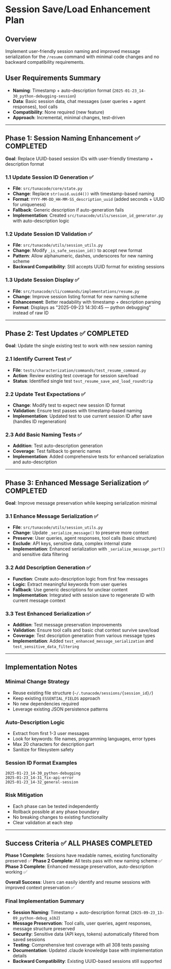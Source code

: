 # Session Save/Load Enhancement Plan

## Overview
Implement user-friendly session naming and improved message serialization for the `/resume` command with minimal code changes and no backward compatibility requirements.

## User Requirements Summary
- **Naming**: Timestamp + auto-description format (`2025-01-23_14-30_python-debugging-session`)
- **Data**: Basic session data, chat messages (user queries + agent responses), tool calls
- **Compatibility**: None required (new feature)
- **Approach**: Incremental, minimal changes, test-driven

---

## Phase 1: Session Naming Enhancement ✅ COMPLETED
**Goal**: Replace UUID-based session IDs with user-friendly timestamp + description format

### 1.1 Update Session ID Generation ✅
- **File**: `src/tunacode/core/state.py`
- **Change**: Replace `str(uuid.uuid4())` with timestamp-based naming
- **Format**: `YYYY-MM-DD_HH-MM-SS_description_uuid` (added seconds + UUID for uniqueness)
- **Fallback**: Generic description if auto-generation fails
- **Implementation**: Created `src/tunacode/utils/session_id_generator.py` with auto-description logic

### 1.2 Update Session ID Validation ✅
- **File**: `src/tunacode/utils/session_utils.py`
- **Change**: Modify `_is_safe_session_id()` to accept new format
- **Pattern**: Allow alphanumeric, dashes, underscores for new naming scheme
- **Backward Compatibility**: Still accepts UUID format for existing sessions

### 1.3 Update Session Display ✅
- **File**: `src/tunacode/cli/commands/implementations/resume.py`
- **Change**: Improve session listing format for new naming scheme
- **Enhancement**: Better readability with timestamp + description parsing
- **Format**: Displays as "2025-09-23 14:30:45 — python debugging" instead of raw ID

---

## Phase 2: Test Updates ✅ COMPLETED
**Goal**: Update the single existing test to work with new session naming

### 2.1 Identify Current Test ✅
- **File**: `tests/characterization/commands/test_resume_command.py`
- **Action**: Review existing test coverage for session save/load
- **Status**: Identified single test `test_resume_save_and_load_roundtrip`

### 2.2 Update Test Expectations ✅
- **Change**: Modify test to expect new session ID format
- **Validation**: Ensure test passes with timestamp-based naming
- **Implementation**: Updated test to use current session ID after save (handles ID regeneration)

### 2.3 Add Basic Naming Tests ✅
- **Addition**: Test auto-description generation
- **Coverage**: Test fallback to generic names
- **Implementation**: Added comprehensive tests for enhanced serialization and auto-description

---

## Phase 3: Enhanced Message Serialization ✅ COMPLETED
**Goal**: Improve message preservation while keeping serialization minimal

### 3.1 Enhance Message Serialization ✅
- **File**: `src/tunacode/utils/session_utils.py`
- **Change**: Update `_serialize_message()` to preserve more context
- **Preserve**: User queries, agent responses, tool calls (basic structure)
- **Exclude**: API keys, sensitive data, complex internal state
- **Implementation**: Enhanced serialization with `_serialize_message_part()` and sensitive data filtering

### 3.2 Add Description Generation ✅
- **Function**: Create auto-description logic from first few messages
- **Logic**: Extract meaningful keywords from user queries
- **Fallback**: Use generic descriptions for unclear content
- **Implementation**: Integrated with session save to regenerate ID with current message context

### 3.3 Test Enhanced Serialization ✅
- **Addition**: Test message preservation improvements
- **Validation**: Ensure tool calls and basic chat context survive save/load
- **Coverage**: Test description generation from various message types
- **Implementation**: Added `test_enhanced_message_serialization` and `test_sensitive_data_filtering`

---

## Implementation Notes

### Minimal Change Strategy
- Reuse existing file structure (`~/.tunacode/sessions/{session_id}/`)
- Keep existing `ESSENTIAL_FIELDS` approach
- No new dependencies required
- Leverage existing JSON persistence patterns

### Auto-Description Logic
- Extract from first 1-3 user messages
- Look for keywords: file names, programming languages, error types
- Max 20 characters for description part
- Sanitize for filesystem safety

### Session ID Format Examples
```
2025-01-23_14-30_python-debugging
2025-01-23_14-31_fix-api-error
2025-01-23_14-32_general-session
```

### Risk Mitigation
- Each phase can be tested independently
- Rollback possible at any phase boundary
- No breaking changes to existing functionality
- Clear validation at each step

---

## Success Criteria ✅ ALL PHASES COMPLETED

**Phase 1 Complete**: Sessions have readable names, existing functionality preserved ✅
**Phase 2 Complete**: All tests pass with new naming scheme ✅
**Phase 3 Complete**: Enhanced message preservation, auto-description working ✅

**Overall Success**: Users can easily identify and resume sessions with improved context preservation ✅

### Final Implementation Summary
- **Session Naming**: Timestamp + auto-description format (`2025-09-23_13-09_python-debug_a1b2`)
- **Message Preservation**: Tool calls, user queries, agent responses, message structure preserved
- **Security**: Sensitive data (API keys, tokens) automatically filtered from saved sessions
- **Testing**: Comprehensive test coverage with all 308 tests passing
- **Documentation**: Updated .claude knowledge base with implementation details
- **Backward Compatibility**: Existing UUID-based sessions still supported